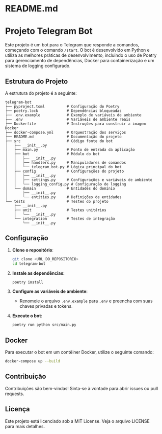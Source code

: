 # README.md

# Projeto Telegram Bot

Este projeto é um bot para o Telegram que responde a comandos, começando com o comando `/start`. O bot é desenvolvido em Python e utiliza as melhores práticas de desenvolvimento, incluindo o uso de Poetry para gerenciamento de dependências, Docker para containerização e um sistema de logging configurado.

## Estrutura do Projeto

A estrutura do projeto é a seguinte:

```
telegram-bot
├── pyproject.toml          # Configuração do Poetry
├── poetry.lock             # Dependências bloqueadas
├── .env.example            # Exemplo de variáveis de ambiente
├── .env                    # Variáveis de ambiente reais
├── Dockerfile              # Instruções para construir a imagem Docker
├── docker-compose.yml      # Orquestração dos serviços
├── README.md               # Documentação do projeto
├── src                     # Código fonte do bot
│   ├── __init__.py
│   ├── main.py             # Ponto de entrada da aplicação
│   ├── bot                 # Módulo do bot
│   │   ├── __init__.py
│   │   ├── handlers.py     # Manipuladores de comandos
│   │   └── telegram_bot.py # Lógica principal do bot
│   ├── config              # Configurações do projeto
│   │   ├── __init__.py
│   │   ├── settings.py     # Configurações e variáveis de ambiente
│   │   └── logging_config.py # Configuração de logging
│   └── domain              # Entidades do domínio
│       ├── __init__.py
│       └── entities.py     # Definições de entidades
└── tests                   # Testes do projeto
    ├── __init__.py
    ├── unit                # Testes unitários
    │   └── __init__.py
    └── integration         # Testes de integração
        └── __init__.py
```

## Configuração

1. **Clone o repositório**:
   ```bash
   git clone <URL_DO_REPOSITORIO>
   cd telegram-bot
   ```

2. **Instale as dependências**:
   ```bash
   poetry install
   ```

3. **Configure as variáveis de ambiente**:
   - Renomeie o arquivo `.env.example` para `.env` e preencha com suas chaves privadas e tokens.

4. **Execute o bot**:
   ```bash
   poetry run python src/main.py
   ```

## Docker

Para executar o bot em um contêiner Docker, utilize o seguinte comando:

```bash
docker-compose up --build
```

## Contribuição

Contribuições são bem-vindas! Sinta-se à vontade para abrir issues ou pull requests.

## Licença

Este projeto está licenciado sob a MIT License. Veja o arquivo LICENSE para mais detalhes.